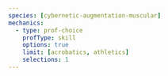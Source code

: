```yaml
---
species: [cybernetic-augmentation-muscular]
mechanics:
  - type: prof-choice
    profType: skill
    options: true
    limit: [acrobatics, athletics]
    selections: 1
---
```

